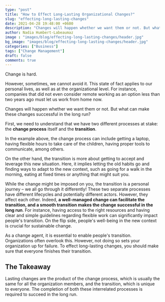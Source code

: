 ```yaml
---
type: "post"
title: "How to Effect Long-Lasting Organizational Changes?"
slug: "effecting-long-lasting-changes"
date: 2021-04-28 19:48:00 +0600
description: "Changes will happen whether we want them or not. But what can make these changes successful in the long run?"
author: Nadia Humbert-Labeaumaz
image : "images/blog/effecting-long-lasting-changes/header.jpg"
bg_image: "images/blog/effecting-long-lasting-changes/header.jpg"
categories: ["Business"]
tags: ["Change Management"]
draft: false
comments: true
---
```


Change is hard.

However, sometimes, we cannot avoid it. This state of fact applies to our personal lives, as well as at the organizational level. For instance, companies that did not even consider remote working as an option less than two years ago must let us work from home now.

Changes will happen whether we want them or not. But what can make these changes successful in the long run?

<!--more-->

First, we need to understand that we have two different processes at stake: the **change process** itself and the **transition**.

In the example above, the change process can include getting a laptop, having flexible hours to take care of the children, having proper tools to communicate, among others.

On the other hand, the transition is more about getting to accept and leverage this new situation. Here, it implies letting the old habits go and finding ways to adapt to the new context, such as going for a walk in the morning, eating at fixed times or anything that might suit you.

While the change might be imposed on you, the transition is a personal journey – we all go through it differently! These two separate processes have different lifecycles and potentially different actors. However, they affect each other. Indeed, **a well-managed change can facilitate the transition, and a smooth transition makes the change successful in the long run**. For instance, having access to the right resources and having clear and simple guidelines regarding flexible work can significantly impact people's transition. On the flip side, people's well-being in the new context is crucial for sustainable change.  

As a change agent, it is essential to enable people's transition. Organizations often overlook this. However, not doing so sets your organization up for failure. To effect long-lasting changes, you should make sure that everyone finishes their transition.

## The Takeaway
Lasting changes are the product of the change process, which is usually the same for all the organization members, and the transition, which is unique to everyone. The completion of both these interrelated processes is required to succeed in the long run.
